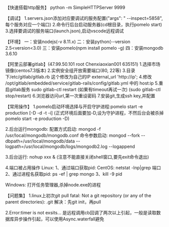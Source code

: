 ﻿
【快速搭载http服务】
python -m SimpleHTTPServer 9999

【调试】
1.servers.json添加对应要调试的服务配置("args": " --inspect=5858",每个服务对应一个端口)
2.命令行后台启动服务器(cd根目录，执行pomelo start)
3.选择要调试的服务端口(launch.json),启动vscode远程调试

【环境】
一：安装nodejs(-v 8.11.x)
二：安装python(--version 2.5<version<3.0)
三：安装pomelo(npm install pomelo -g)
四：安装mongodb 3.6.10

【阿里云部署gitlab】(47.99.50.101 root Chenxiaoxian001 635151)
1.选择市场镜像(centos7.3版本)
2.实例安全组开放需要端口(80, 22等)
3.目录下/etc/gitlab/gitlab.rb 这个修改为自己的IP external_url 'http://ip';
4.修改 /opt/gitlab/embedded/service/gitlab-rails/config/gitlab.yml 中的 host:ip
5.重启gitlab服务 sudo gitlab-ctl restart (如果有timeout再试一次) (sudo gitlab-ctl stop/restart)
6.浏览器访问url,第一次重设密码
7.安装git,生成ssh key,并配置

【常用操作】
1.pomelo启动环境选择与开启守护进程:pomelo start -e production [-D -d -t -i]
(正式环境后面要加-D,设为守护进程，不然后台会被杀掉 pomelo start -e production -D)

2.后台运行mongodb:
配置方式启动: mongod -f /usr/local/mongodb/mongodb.conf
命令参数启动: mongod --fork --dbpath=/usr/local/mongodb/data --logpath=/usr/local/mongodb/logs/mongodb2.log --logappend

3.后台运行:
nohup xxx & (注意不能直接关闭shell窗口,要先exit命令退出)

4.端口被占用操作
Linux:
1、通过端口获取pid: CentOS: netstat -lnp|grep 端口
2、通过进程名获取pid: ps -ef | grep mongo
3、kill -9 pid

Windows: 
打开任务管理器,杀掉node.exe的进程


【问题集】
1.linux上初次git pull fatal: Not a git repository (or any of the parent directories): .git
解决：先git init，再pull

2.Error:timer is not exsits...
是远程调用cb回调了两次以上引起，一般是读取数据库异步操作引起，可以使用Async.waterfall避免



